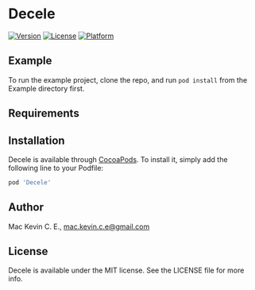 # Decele

[![Version](https://img.shields.io/cocoapods/v/Decele.svg?style=flat)](https://cocoapods.org/pods/Decele)
[![License](https://img.shields.io/cocoapods/l/Decele.svg?style=flat)](https://cocoapods.org/pods/Decele)
[![Platform](https://img.shields.io/cocoapods/p/Decele.svg?style=flat)](https://cocoapods.org/pods/Decele)

## Example

To run the example project, clone the repo, and run `pod install` from the Example directory first.

## Requirements

## Installation

Decele is available through [CocoaPods](https://cocoapods.org). To install
it, simply add the following line to your Podfile:

```ruby
pod 'Decele'
```

## Author

Mac Kevin C. E., mac.kevin.c.e@gmail.com

## License

Decele is available under the MIT license. See the LICENSE file for more info.
